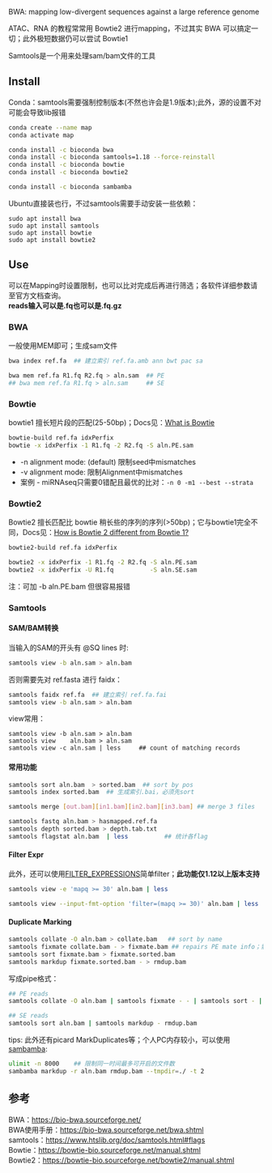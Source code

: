 
BWA: mapping low-divergent sequences against a large reference genome

ATAC、RNA 的教程常常用 Bowtie2 进行mapping，不过其实 BWA 可以搞定一切；此外极短数据仍可以尝试 Bowtie1

Samtools是一个用来处理sam/bam文件的工具

## Install
Conda：samtools需要强制控制版本(不然也许会是1.9版本);此外，源的设置不对可能会导致lib报错
```bash
conda create --name map
conda activate map

conda install -c bioconda bwa       
conda install -c bioconda samtools=1.18 --force-reinstall
conda install -c bioconda bowtie
conda install -c bioconda bowtie2 

conda install -c bioconda sambamba
```
Ubuntu直接装也行，不过samtools需要手动安装一些依赖：
```
sudo apt install bwa      
sudo apt install samtools  
sudo apt install bowtie
sudo apt install bowtie2
```

## Use
可以在Mapping时设置限制，也可以比对完成后再进行筛选；各软件详细参数请至官方文档查询。    
**reads输入可以是.fq也可以是.fq.gz**
### BWA
一般使用MEM即可；生成sam文件
```bash
bwa index ref.fa  ## 建立索引 ref.fa.amb ann bwt pac sa

bwa mem ref.fa R1.fq R2.fq > aln.sam  ## PE
## bwa mem ref.fa R1.fq > aln.sam     ## SE
```


### Bowtie
bowtie1 擅长短片段的匹配(25-50bp)；Docs见：[What is Bowtie](https://bowtie-bio.sourceforge.net/manual.shtml#what-is-bowtie)
```bash
bowtie-build ref.fa idxPerfix
bowtie -x idxPerfix -1 R1.fq -2 R2.fq -S aln.PE.sam 
```
* -n alignment mode: (default) 限制seed中mismatches
* -v alignment mode: 限制Alignment中mismatches
* 案例 - miRNAseq只需要0错配且最优的比对：```-n 0 -m1 --best --strata```


### Bowtie2
Bowtie2 擅长匹配比 bowtie 稍长些的序列的序列(>50bp)；它与bowtie1完全不同，Docs见：[How is Bowtie 2 different from Bowtie 1?](https://bowtie-bio.sourceforge.net/bowtie2/manual.shtml#how-is-bowtie-2-different-from-bowtie-1)
```bash
bowtie2-build ref.fa idxPerfix

bowtie2 -x idxPerfix -1 R1.fq -2 R2.fq -S aln.PE.sam 
bowtie2 -x idxPerfix -U R1.fq          -S aln.SE.sam
```
注：可加 -b aln.PE.bam 但很容易报错



### Samtools


#### SAM/BAM转换   
当输入的SAM的开头有 @SQ lines 时:
```bash
samtools view -b aln.sam > aln.bam
```
否则需要先对 ref.fasta 进行 faidx：
```bash
samtools faidx ref.fa  ## 建立索引 ref.fa.fai
samtools view -b aln.sam > aln.bam
```

view常用： 
```
samtools view -b aln.sam > aln.bam
samtools view    aln.bam > aln.sam
samtools view -c aln.sam | less     ## count of matching records
```



#### 常用功能

```bash
samtools sort aln.bam  > sorted.bam  ## sort by pos
samtools index sorted.bam  ## 生成索引.bai，必须先sort

samtools merge [out.bam][in1.bam][in2.bam][in3.bam] ## merge 3 files

samtools fastq aln.bam > hasmapped.ref.fa
samtools depth sorted.bam > depth.tab.txt
samtools flagstat aln.bam  | less          ## 统计各flag
```


#### Filter Expr
此外，还可以使用[FILTER_EXPRESSIONS](https://www.htslib.org/doc/samtools.html#FILTER_EXPRESSIONS)简单filter；**此功能仅1.12以上版本支持**

```bash
samtools view -e 'mapq >= 30' aln.bam | less

samtools view --input-fmt-option 'filter=(mapq >= 30)' aln.bam | less
```



#### Duplicate Marking
```bash
samtools collate -O aln.bam > collate.bam   ## sort by name
samtools fixmate collate.bam - > fixmate.bam ## repairs PE mate info；需要先collate
samtools sort fixmate.bam > fixmate.sorted.bam
samtools markdup fixmate.sorted.bam - > rmdup.bam
```

写成pipe格式：
```bash
## PE reads
samtools collate -O aln.bam | samtools fixmate - - | samtools sort - | samtools markdup - rmdup.bam

## SE reads
samtools sort aln.bam | samtools markdup - rmdup.bam
```

tips: 此外还有picard MarkDuplicates等；个人PC内存较小，可以使用[sambamba](http://lomereiter.github.io/sambamba/docs/sambamba-markdup.html):
```bash
ulimit -n 8000    ## 限制同一时间最多可开启的文件数
sambamba markdup -r aln.bam rmdup.bam --tmpdir=./ -t 2
```



## 参考
BWA：https://bio-bwa.sourceforge.net/   
BWA使用手册：https://bio-bwa.sourceforge.net/bwa.shtml  
samtools：https://www.htslib.org/doc/samtools.html#flags  
Bowtie：https://bowtie-bio.sourceforge.net/manual.shtml  
Bowtie2：https://bowtie-bio.sourceforge.net/bowtie2/manual.shtml   
